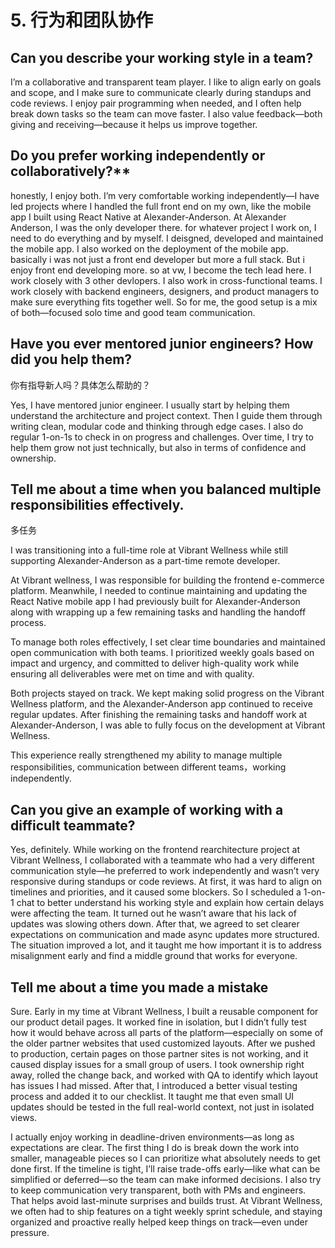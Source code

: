 # 5. 行为和团队协作
## Can you describe your working style in a team?
I’m a collaborative and transparent team player. I like to align early on goals and scope, and I make sure to communicate clearly during standups and code reviews. I enjoy pair programming when needed, and I often help break down tasks so the team can move faster. I also value feedback—both giving and receiving—because it helps us improve together.


## Do you prefer working independently or collaboratively?**
honestly, I enjoy both. I’m very comfortable working independently—I have led projects where I handled the full front end on my own, like the mobile app I built using React Native at Alexander-Anderson. At Alexander Anderson, I was the only developer there. for whatever project I work on, I need to do everything and by myself. I deisgned, developed and maintained the mobile app. I also worked on the deployment of the mobile app. basically i was not just a front end developer but more a full stack. But i enjoy front end developing more. so at vw, I become the tech lead here. I work closely with 3 other devlopers. I also work in cross-functional teams. I work closely with backend engineers, designers, and product managers to make sure everything fits together well. So for me, the good setup is a mix of both—focused solo time and good team communication.


## Have you ever mentored junior engineers? How did you help them?
你有指导新人吗？具体怎么帮助的？

Yes, I have mentored junior engineer. I usually start by helping them understand the architecture and project context. Then I guide them through writing clean, modular code and thinking through edge cases. I also do regular 1-on-1s to check in on progress and challenges. Over time, I try to help them grow not just technically, but also in terms of confidence and ownership.


## Tell me about a time when you balanced multiple responsibilities effectively.
多任务

I was transitioning into a full-time role at Vibrant Wellness while still supporting Alexander-Anderson as a part-time remote developer.

At Vibrant wellness, I was responsible for building the frontend e-commerce platform. Meanwhile, I needed to continue maintaining and updating the React Native mobile app I had previously built for Alexander-Anderson along with wrapping up a few remaining tasks and handling the handoff process.

To manage both roles effectively, I set clear time boundaries and maintained open communication with both teams. I prioritized weekly goals based on impact and urgency, and committed to deliver high-quality work while ensuring all deliverables were met on time and with quality.

Both projects stayed on track. We kept making solid progress on the Vibrant Wellness platform, and the Alexander-Anderson app continued to receive regular updates. After finishing the remaining tasks and handoff work at Alexander-Anderson, I was able to fully focus on the development at Vibrant Wellness. 

This experience really strengthened my ability to manage multiple responsibilities, communication between different teams，working independently.

## Can you give an example of working with a difficult teammate?

Yes, definitely. While working on the frontend rearchitecture project at Vibrant Wellness, I collaborated with a teammate who had a very different communication style—he preferred to work independently and wasn’t very responsive during standups or code reviews.
At first, it was hard to align on timelines and priorities, and it caused some blockers. So I scheduled a 1-on-1 chat to better understand his working style and explain how certain delays were affecting the team.
It turned out he wasn’t aware that his lack of updates was slowing others down. After that, we agreed to set clearer expectations on communication and made async updates more structured.
The situation improved a lot, and it taught me how important it is to address misalignment early and find a middle ground that works for everyone.

## Tell me about a time you made a mistake
Sure. Early in my time at Vibrant Wellness, I built a reusable component for our product detail pages. It worked fine in isolation, but I didn’t fully test how it would behave across all parts of the platform—especially on some of the older partner websites that used customized layouts.
After we pushed to production, certain pages on those partner sites is not working, and it caused display issues for a small group of users.
I took ownership right away, rolled the change back, and worked with QA to identify which layout has issues I had missed. After that, I introduced a better visual testing process and added it to our checklist.
It taught me that even small UI updates should be tested in the full real-world context, not just in isolated views.


I actually enjoy working in deadline-driven environments—as long as expectations are clear.
The first thing I do is break down the work into smaller, manageable pieces so I can prioritize what absolutely needs to get done first.
If the timeline is tight, I’ll raise trade-offs early—like what can be simplified or deferred—so the team can make informed decisions.
I also try to keep communication very transparent, both with PMs and engineers. That helps avoid last-minute surprises and builds trust.
At Vibrant Wellness, we often had to ship features on a tight weekly sprint schedule, and staying organized and proactive really helped keep things on track—even under pressure.